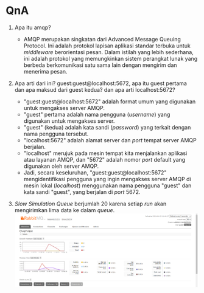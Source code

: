 # QnA
1. Apa itu amqp?
    - AMQP merupakan singkatan dari Advanced Message Queuing Protocol. Ini adalah protokol lapisan aplikasi standar terbuka untuk _middleware_ berorientasi pesan. Dalam istilah yang lebih sederhana, ini adalah protokol yang memungkinkan sistem perangkat lunak yang berbeda berkomunikasi satu sama lain dengan mengirim dan menerima pesan.

2. Apa arti dari ini? guest:guest@localhost:5672, apa itu guest pertama dan apa maksud dari guest kedua? dan apa arti localhost:5672? 
    - "guest:guest@localhost:5672" adalah format umum yang digunakan untuk mengakses server AMQP. 
    - "guest" pertama adalah nama pengguna (_username_) yang digunakan untuk mengakses server. 
    - "guest" (kedua) adalah kata sandi (_password_) yang terkait dengan nama pengguna tersebut. 
    - "localhost:5672" adalah alamat server dan _port_ tempat server AMQP berjalan. 
    - "localhost" merujuk pada mesin tempat kita menjalankan aplikasi atau layanan AMQP, dan "5672" adalah nomor _port_ default yang digunakan oleh server AMQP. 
    - Jadi, secara keseluruhan, "guest:guest@localhost:5672" mengidentifikasi pengguna yang ingin mengakses server AMQP di mesin lokal (_localhost_) menggunakan nama pengguna "guest" dan kata sandi "guest", yang berjalan di _port_ 5672.
3. _Slow Simulation_
_Queue_ berjumlah 20 karena setiap _run_ akan mengirimkan lima data ke dalam _queue_. 
![slow-simulation](image-1.png)